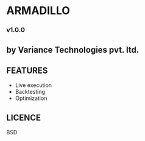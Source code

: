 # ARMADILLO
### v1.0.0
## by Variance Technologies pvt. ltd.

## FEATURES
- Live execution
- Backtesting
- Optimization

## LICENCE
BSD